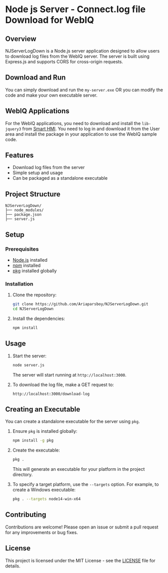
# Node js Server - Connect.log file Download for WebIQ

## Overview

NJServerLogDown is a Node.js server application designed to allow users to download log files from the WebIQ server. The server is built using Express.js and supports CORS for cross-origin requests.

## Download and Run

You can simply download and run the `my-server.exe` OR you can modify the code and make your own executable server.

## WebIQ Applications

For the WebIQ applications, you need to download and install the `lib-jquery3` from [Smart HMI](https://www.smart-hmi.com). You need to log in and download it from the User area and install the package in your application to use the WebIQ sample code.

## Features

- Download log files from the server
- Simple setup and usage
- Can be packaged as a standalone executable

## Project Structure

```
NJServerLogDown/
├── node_modules/
├── package.json
├── server.js
```

## Setup

### Prerequisites

- [Node.js](https://nodejs.org/) installed
- [npm](https://www.npmjs.com/) installed
- [pkg](https://github.com/vercel/pkg) installed globally

### Installation

1. Clone the repository:

   ```bash
   git clone https://github.com/Ariaparsboy/NJServerLogDown.git
   cd NJServerLogDown
   ```

2. Install the dependencies:

   ```bash
   npm install
   ```

## Usage

1. Start the server:

   ```bash
   node server.js
   ```

   The server will start running at `http://localhost:3000`.

2. To download the log file, make a GET request to:

   ```
   http://localhost:3000/download-log
   ```

## Creating an Executable

You can create a standalone executable for the server using `pkg`.

1. Ensure `pkg` is installed globally:

   ```bash
   npm install -g pkg
   ```

2. Create the executable:

   ```bash
   pkg .
   ```

   This will generate an executable for your platform in the project directory.

3. To specify a target platform, use the `--targets` option. For example, to create a Windows executable:

   ```bash
   pkg . --targets node14-win-x64
   ```

## Contributing

Contributions are welcome! Please open an issue or submit a pull request for any improvements or bug fixes.

## License

This project is licensed under the MIT License - see the [LICENSE](LICENSE) file for details.
```
